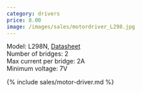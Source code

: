 ```yaml
---
category: drivers
price: 8.00
image: /images/sales/motordriver_L298.jpg
---
```

Model: L298N, [Datasheet](https://www.sparkfun.com/datasheets/Robotics/L298_H_Bridge.pdf)\
Number of bridges: 2\
Max current per bridge: 2A\
Minimum voltage: 7V


{% include sales/motor-driver.md %}
